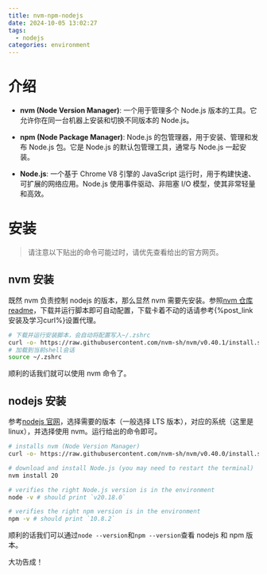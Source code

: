 ```yaml
---
title: nvm-npm-nodejs
date: 2024-10-05 13:02:27
tags:
  - nodejs
categories: environment
---
```


<meta name="referrer" content="no-referrer" />

# 介绍

- **nvm (Node Version Manager)**: 一个用于管理多个 Node.js 版本的工具。它允许你在同一台机器上安装和切换不同版本的 Node.js。

- **npm (Node Package Manager)**: Node.js 的包管理器，用于安装、管理和发布 Node.js 包。它是 Node.js 的默认包管理工具，通常与 Node.js 一起安装。

- **Node.js**: 一个基于 Chrome V8 引擎的 JavaScript 运行时，用于构建快速、可扩展的网络应用。Node.js 使用事件驱动、非阻塞 I/O 模型，使其非常轻量和高效。

# 安装

> 请注意以下贴出的命令可能过时，请优先查看给出的官方网页。

## nvm 安装

既然 nvm 负责控制 nodejs 的版本，那么显然 nvm 需要先安装。参照[nvm 仓库 readme](https://github.com/nvm-sh/nvm#installing-and-updating)，下载并运行脚本即可自动配置，下载卡着不动的话请参考{%post_link 安装及学习curl%}设置代理。

```sh
# 下载并运行安装脚本，会自动将配置写入~/.zshrc
curl -o- https://raw.githubusercontent.com/nvm-sh/nvm/v0.40.1/install.sh | bash
# 加载到当前shell会话
source ~/.zshrc
```

顺利的话我们就可以使用 nvm 命令了。

## nodejs 安装

参考[nodejs 官网](https://nodejs.org/zh-cn/download/package-manager)，选择需要的版本（一般选择 LTS 版本），对应的系统（这里是 linux），并选择使用 nvm。运行给出的命令即可。

```sh
# installs nvm (Node Version Manager)
curl -o- https://raw.githubusercontent.com/nvm-sh/nvm/v0.40.0/install.sh | bash

# download and install Node.js (you may need to restart the terminal)
nvm install 20

# verifies the right Node.js version is in the environment
node -v # should print `v20.18.0`

# verifies the right npm version is in the environment
npm -v # should print `10.8.2`
```

顺利的话我们可以通过`node --version`和`npm --version`查看 nodejs 和 npm 版本。

大功告成！
